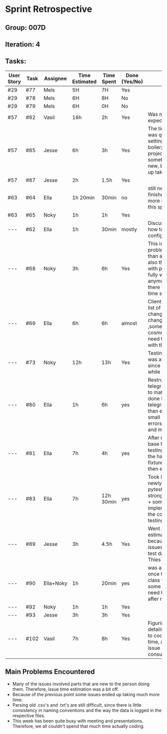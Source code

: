 # Sprint Retrospective

## Group: 007D
## Iteration: 4

## Tasks:

| User Story | Task  | Assignee | Time Estimated | Time Spent | Done (Yes/No) | Notes                                                                                                                                                                             |
|------------|-------|----------|----------------|------------|---------------|-----------------------------------------------------------------------------------------------------------------------------------------------------------------------------------|
| #29        | #77   | Mels    | 5H             | 7H         | Yes           |                     |
| #29        | #78   | Mels    | 6H             | 8H         | No            |                                                                                                                                                                                   |
| #29        | #79   | Mels      | 6H             | 0H         | No            |                                                                                                                                                                                   |
| #57        | #82   | Vasil    | 16h | 2h | Yes | Was much easier than expected                                                                                                                                                                                  |
| #57        | #85   | Jesse    | 6h             | 3h         | Yes           | The time estimate was quite high since setting up the boilerplate code for a project was something completely new, but didn't end up taking that long                             |
| #57        | #87   | Jesse    | 2h             | 1.5h       | Yes           |                                                                                                                                                                                   |
| #63        | #64   | Ella     | 1h 20min       | 30min      | no            | still needs to be finished, focused more on the code in this sprint                                                                                                               |
| #63        | #65   | Noky     | 1h             | 1h         | Yes           |                                                                                                                                                                                   |
| ---        | #62   | Ella     | 1h             | 30min      | mostly        | Discussing with client how to change configuration file                                                                                                                           |
| ---        | #68   | Noky     | 3h             | 6h         | Yes           | This issue had some problems after more than a day of running, also the integration with parsivel wasn't fully working anymore. That is why there was way more time spent on this |
| ---        | #69   | Ella     | 6h             | 6h         | almost        | Client gave detailed list of desired changes, over 90% of changes implemented ,some mostly cosmetic ones still need to be discussed with the client                               |
| ---        | #73   | Noky     | 12h            | 13h        | Yes           | Testing the main loop was a bit difficult since it contains a while True loop                                                                                                     |
| ---        | #80   | Ella     | 1h             | 6h         | yes           | Restructuring thies telegram processing to match the way it is done for parsivel telegrams took longer than expected due to small errors/inconsistencies and merged changes.      |
| ---        | #81   | Ella     | 7h             | 4h         | yes           | After reworking code base for previous testing and getting the hang of pytest fixtures done quicker then expected                                                                 |
| ---        | #83   | Ella     | 7h             | 12h 30min  | yes           | Took longer due to newly implemented pytest fixtures and strong code coupling + some issues wrong implementation within the codebase that the testing discovered                  |
| ---        | #89   | Jesse    | 3h             | 4.5h       | Yes           | Went a bit over the estimated time because of some issues with getting test databases for the Thies to work                                                                       |                                                                                                      |
| ---        | #90   | Ella+Noky | 1h             | 20min      | yes           | was and eassy fix once the telegram class was refactored, some code still will need to be deleted after merging                                                                   |
| ---        | #92   | Noky     | 1h             | 1h         | Yes           |                                                                                                                                                                                   |
| ---        | #93   | Jesse    | 3h             | 3h         | Yes           |                                                                                                                                                                                   |
| ---        | #102  | Vasil    | 7h | 8h | Yes | Figuring out some details before starting to code takes some time, and hence this issue is more time consuming.                                                                                                                                                                                  |

## Main Problems Encountered

- Many of the issues involved parts that are new to the person doing them. Therefore, issue time estimation was a bit off.
- Because of the previous point some issues ended up taking much more time.
- Parsing old .csv's and .txt's are still difficult, since there is little consistency in naming conventions and the way the data is logged in the respective files.
- This week has been quite busy with meeting and presentations. Therefore, we all couldn't spend that much time actually coding.